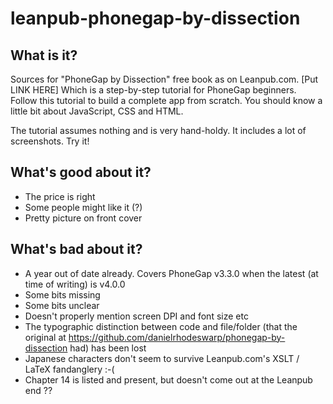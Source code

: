 # leanpub-phonegap-by-dissection

## What is it?

Sources for "PhoneGap by Dissection" free book as on Leanpub.com. [Put LINK HERE]
Which is a step-by-step tutorial for PhoneGap beginners. Follow this tutorial to build a complete app from scratch. You should know a little bit about JavaScript, CSS and HTML.

The tutorial assumes nothing and is very hand-holdy. It includes a lot of screenshots. Try it!

## What's good about it?

* The price is right
* Some people might like it (?)
* Pretty picture on front cover

## What's bad about it?

* A year out of date already. Covers PhoneGap v3.3.0 when the latest (at time of writing) is v4.0.0
* Some bits missing
* Some bits unclear
* Doesn't properly mention screen DPI and font size etc
* The typographic distinction between code and file/folder (that the original at https://github.com/danielrhodeswarp/phonegap-by-dissection had) has been lost
* Japanese characters don't seem to survive Leanpub.com's XSLT / LaTeX fandanglery :-(
* Chapter 14 is listed and present, but doesn't come out at the Leanpub end ??

